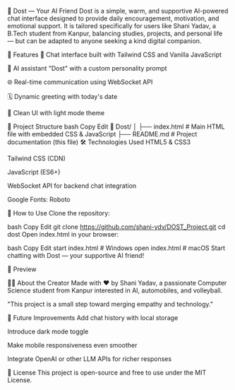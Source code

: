 🌟 Dost — Your AI Friend
Dost is a simple, warm, and supportive AI-powered chat interface designed to provide daily encouragement, motivation, and emotional support. It is tailored specifically for users like Shani Yadav, a B.Tech student from Kanpur, balancing studies, projects, and personal life — but can be adapted to anyone seeking a kind digital companion.

🚀 Features
💬 Chat interface built with Tailwind CSS and Vanilla JavaScript

🧠 AI assistant "Dost" with a custom personality prompt

🌐 Real-time communication using WebSocket API

🗓️ Dynamic greeting with today's date

💜 Clean UI with light mode theme

📂 Project Structure
bash
Copy
Edit
📁 Dost/
│
├── index.html      # Main HTML file with embedded CSS & JavaScript
├── README.md       # Project documentation (this file)
🛠️ Technologies Used
HTML5 & CSS3

Tailwind CSS (CDN)

JavaScript (ES6+)

WebSocket API for backend chat integration

Google Fonts: Roboto

🎯 How to Use
Clone the repository:

bash
Copy
Edit
git clone https://github.com/shani-ydv/DOST_Project.git
cd dost
Open index.html in your browser:

bash
Copy
Edit
start index.html  # Windows
open index.html   # macOS
Start chatting with Dost — your supportive AI friend!

📸 Preview
<!-- Add a screenshot if available -->

🙋‍♂️ About the Creator
Made with ❤️ by Shani Yadav, a passionate Computer Science student from Kanpur interested in AI, automobiles, and volleyball.

"This project is a small step toward merging empathy and technology."

📌 Future Improvements
 Add chat history with local storage

 Introduce dark mode toggle

 Make mobile responsiveness even smoother

 Integrate OpenAI or other LLM APIs for richer responses

📝 License
This project is open-source and free to use under the MIT License.
